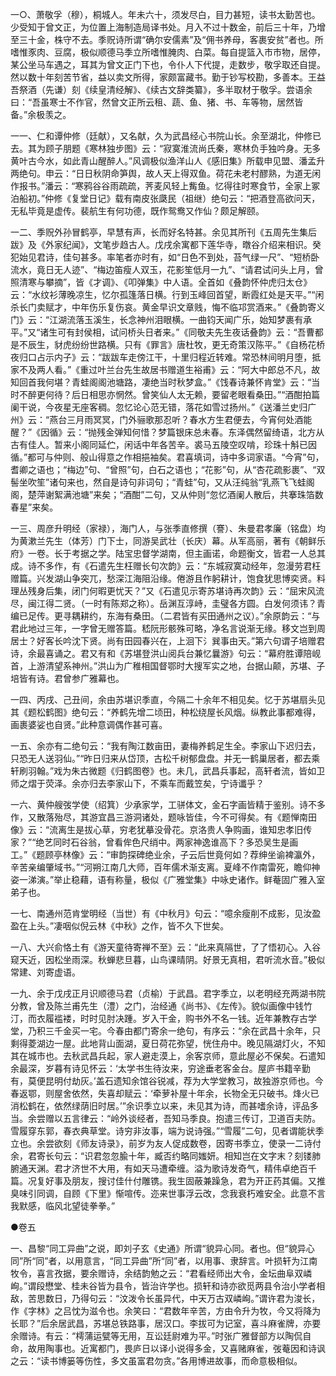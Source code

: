 <!-- { "loadSidebar": true } -->
一○、萧敬孚（穆），桐城人。年未六十，须发尽白，目力甚短，读书太勤苦也。少受知于曾文正，为位置上海制造局译书处。月入不过十数金，前后三十年，乃增至三十金，株守不去。季贶诗所谓“确尔安儒素”及“佣书养母，客裹安贫”者也。所嗜惟豕肉、豆腐，极似顺德马季立所嗜惟腌肉、白菜。每自提篮入市市物，居停，某公坐马车遇之，耳其为曾文正门下也，令仆人下代提，走数步，敬孚取还自提。然以数十年刻苦节省，益以卖文所得，家颇富藏书。勤于钞写校勘，多善本。王益吾祭酒（先谦）刻《续皇清经解》、《续古文辞类纂》，多半取材于敬孚。尝语余曰：“吾虽寒士不作官，然曾文正所云租、蔬、鱼、猪、书、车等物，居然皆备。”余极羡之。

一一、仁和谭仲修（廷献），又名献，久为武昌经心书院山长。余至湖北，仲修已去。其为顾子朋题《寒林独步图》云：“寂寞淮流尚氏秦，寒林负手独吟身。无多黄叶古今水，如此青山醒醉人。”风调极似渔洋山人《感旧集》所载申见盟、潘孟升两绝句。申云：“日日秋阴命笋舆，故人天上得双鱼。荷花未老村醪熟，为道无闲作报书。”潘云：“寒鸦谷谷雨疏疏，荠麦风轻上觜鱼。忆得往时寒食节，全家上冢泊船初。”仲修《复堂日记》载有南皮张瓞民（祖继）绝句云：“把酒登高欲问天，无私毕竟是虚传。裴航生有何功德，既作鸳鸯又作仙？颇足解颐。

一二、季贶外孙冒鹤亭，早慧有声，长而好名特甚。余见其所刊《五周先生集后跋》及《外家纪闻》，文笔步趋古人。戊戌余寓都下莲华寺，暾谷介绍来相识。癸犯始见君诗，佳句甚多。率笔者亦时有，如“日色不到处，苔气绿一尺”、“短桥卧流水，竟日无人迹”、“梅边笛瘦人双玉，花影笙低月一九”、“请君试问头上月，曾照清寒与攀摘”，皆《才调》、《叩弹集》中人语。全首如《叠韵怀仲虎归太仓》云：“水纹衫薄晚凉生，忆尔孤篷落日横。行到玉峰回首望，断霞红处是天平。”“闲杀长门卖赋才，中年伤乐复伤哀。黄金早识文章贱，悔不临邛赏酒来。”《叠韵寄义门》云：“江湖流落玉溪生，长念神州泪眼横。一曲钧天闻广乐，始知梦裹有承平。”又“诸生可有封侯相，试问桥头日者来。”《同敬夫先生夜话叠韵》云：“吾曹都是不辰生，豺虎纷纷世路横。只有《罪言》唐杜牧，更无奇策汉陈平。”《自杨花桥夜归口占示内子》云：“跋跋车走傍江干，十里归程近转难。常恐林间明月堕，抵家不及两人看。”《重过叶兰台先生故居书赠道生裕甫》云：“阿大中郎总不凡，故知回首我何堪？青蛙阁阁池塘路，凄绝当时秋梦盒。”《饯春诗兼怀肯堂》云：“当时不醉更何待？后日相思亦惘然。曾笑仙人太无赖，要留老眼看桑田。”“酒酣拍篇阑干说，今夜星无座客稠。忽忆论心范无错，落花如雪过扬州。”《送潘兰史归广州》云：“燕台三月雨冥冥，门外骊歌那忍听？春水方生君便去，今宵何处酒能醒？”《因循》云：“抛残金弹知何惜？梦篇银床总未春。东泽偶然留绮语，北方从古有佳人。暂来小阁同延伫，闲话中年各苦辛。裘马五陵空叹啃，珍珠十斛已因循。”都可与仲则、般山得意之作相挹袖矣。君喜填词，诗中多词家语。“今宵”句，耆卿之语也；“梅边”句、“曾照”句，白石之语也；“花影”句，从“杏花疏影裹”、“双髻坐吹笙”诸句来也，然自是诗句非词句；“青蛙”句，又从汪纯翁“乳燕飞飞蛙阁阁，楚萍谢絮满池塘”来矣；“酒酣”二句，又从仲则“忽忆酒阑人散后，共搴珠箔数春星”来矣。

一三、周彦升明经（家禄），海门人，与张季直修撰（謇）、朱曼君孝廉（铭盘）均为黄漱兰先生（体芳）门下士，同游吴武壮（长庆）幕。从军高丽，著有《朝鲜乐府》一卷。长于考据之学。陆宝忠督学湖南，但主画诺，命题衡文，皆君一人总其成。诗不多作，有《石遣先生枉赠长句次韵》云：“东城寂寞动经年，忽漫劳君枉赠篇。兴发湖山争突兀，愁深江海阻沿缘。倦游且作躬耕计，饱食犹思博奕贤。料理丛残身后集，闭门何暇更忧天？”又《石遣见示寄苏堪诗再次韵》云：“屈宋风流尽，闽江得二贤。（一时有陈郑之称）。岳渊互淳峙，圭璧各方圆。白发何须讳？青编已足传。更寻耦耕约，东海有桑田。（二君皆有买田通州之议）。”余原韵云：“与君此地过三年，一字曾无赠答篇。嵇阮形骸殊可略，净名言说渐无缘。移文岂到周居士？好客长吟沈下贤。尚有田园春兴在，上洄下氵巽事由天。”第六句谓子培赠君诗，余最喜诵之。君又有和《苏堪登洪山阅兵台兼忆曩游》句云：“幕府胜谭陪岘首，上游清望系神州。”洪山为广稚相国督鄂时大搜军实之地，台据山颠，苏堪、子培皆有诗。君曾参广雅幕也。

一四、丙戌、己丑间，余由苏堪识季直，今隔二十余年不相见矣。忆于苏堪扇头见其《题松鹤图》绝句云：“养鹤先增二顷田，种松绕屋长风烟。纵教此事都难得，画裹婆娑也自贤。”此种意调偶作甚可喜。

一五、余亦有二绝句云：“我有陶江数亩田，妻梅养鹤足生全。李家山下迟归去，只恐无人送羽仙。”“昨日归来从岱顶，古松千树郁盘盘。并无一鹤巢居者，都去乘轩刷羽翰。”戏为朱古微题《归鹤图卷》也。未几，武昌兵事起，高轩者流，皆如卫师之熠于荧泽。余亦归去李家山下，不乘车而戴笠矣，宁诗谶乎？

一六、黄仲艘弢学使（绍箕）少承家学，工骈体文，金石字画皆精于鉴别。诗不多作，又散落殆尽，其游宜昌三游洞诸处，题咏皆佳，今不可得矣。有《题惮南田像》云：“流离生是拔心草，穷老犹摹没骨花。京洛贵人争购画，谁知忠孝旧传家？”“绝艺同时石谷翁，曾看侔色尺绡中。两家神逸谁高下？多恐吴生是画工。”《题顾亭林像》云：“审韵探碑绝业余，子云后世竟何如？荐绅坐谕裨瀛外，辛苦亲编肇域书。”“河朔江南几大师，百年儒术渐支离。夏峰不作南雷死，瞻仰神姿一涕演。”举止稳藉，语有称量，极似《广雅堂集》中咏史诸作。鲜菴固广雅入室弟子也。

一七、南通州范肯堂明经（当世）有《中秋月》句云：“噫余瘦削不成影，见汝盈盈在上头。”凄咽似倪云林《中秋》之作，皆不久下世矣。

一八、大兴俞恪土有《游天童待寄禅不至》云：“此来真隔世，了了悟初心。入谷窥天近，因松坐雨深。秋蝉悲旦暮，山鸟课晴阴。好景无真相，君听流水音。”极似常建、刘寄虚语。

一九、余于戊戌正月识顺德马君（贞榆）于武昌。君字季立，以老明经充两湖书院分教，曾及陈兰甫先生（澧）之门，治经通《尚书》、《左传》。貌似画像中钱竹汀，而衣履褴褛，时时见肘决踵。岁入干金，购书外不名一钱。近年兼教存古学堂，乃积三千金买一宅。今春由都门寄余一绝句，有序云：“余在武昌十余年，只剩得菱湖边一屋。此地背山面湖，夏日荷花弥望，恍住舟中。晚见隔湖灯火，不知其在城市也。去秋武昌兵起，家人避走漠上，余客京师，意此屋必不保矣。石遣知余最深，岁暮有诗见怀云：‘太学书生待汝来，穷途垂老客金台。屋庐书籍辛勤有，莫便昆明付劫灰。’盖石遗知余馆谷锐减，荐为大学堂教习，故独游京师也。今春返鄂，则屋舍依然，失喜却赋云：‘牵萝补屋十年余，长物全无只破书。烽火已消松鹤在，依然绿荫旧时居。’”余识季立以来，未见其为诗，而甚嗜余诗，评品多当。余尝赠以五言律云：“岭外谈经者，吾知马季良。抱遣三传订，卫道百夫防。雪履穿东郭，春衣典草堂。诗穷非汝事，端为说诗强。”“雪履”二句，见者谓能状季立也。余尝欲刻《师友诗录》，前岁为友人促成数卷，因寄书季立，使录一二诗付余，君寄长句云：“识君忽忽腧十年，臧否约略同媸妍。相知岂在文字末？刻镂肺腑通天渊。君才济世不大用，有如天马遭牵缠。溢为歌诗发奇气，精伟卓绝百千篇。况复好事及朋友，搜讨佳什付雕镌。我生固蔽兼躁急，君为开正药其偏。又推臭味引同调，自顾《下里》惭喧传。迩来世事浮云改，念我衰朽难安全。此意不言我默感，临风北望徒拳拳。”

●卷五

一、昌黎“同工异曲”之说，即刘子玄《史通》所谓“貌异心同。者也。但“貌异心同”所“同”者，以用意言，“同工异曲”所“同”者，以用事、隶辞言。叶损轩为江南牧令，喜言孜据，要余赠诗，余结韵勉之云：“君看经师出大令，金坛曲阜双嶙峋。”谓段懋堂、桂未谷皆为县令，皆治许学也。损轩和诗亦欲觅两县令治小学者相敌，苦思数日，乃得句云：“汶泼令长虽异代，中天万古双嶙峋。”谓许君为浚长，作《字林》之吕忱为滋令也。余笑曰：“君数年辛苦，方由令升为牧，今又将降为长耶？”后余居武昌，苏堪总铁路事，居汉口。李拔可为记室，喜斗麻雀牌，亦要余赠诗。有云：“樗蒲运甓等无用，互讼廷尉难为平。”时张广雅督部方以陶侃自命，故用陶事也。近寓都门，畏庐日以译小说得多金，又喜赌麻雀，弢菴因和诗讽之云：“读书博篓等伤性，多文虽富君勿贪。”各用博进故事，而命意极相似。

